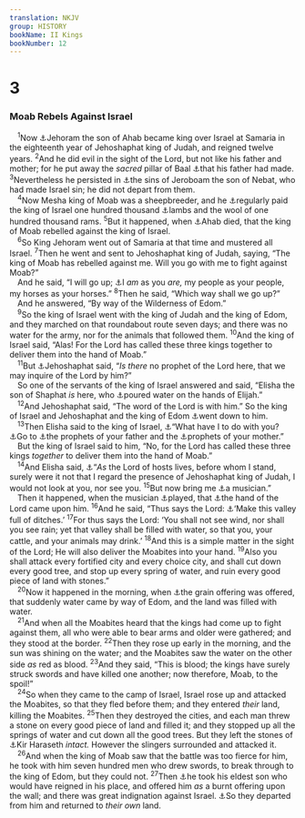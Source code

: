 ```yaml
---
translation: NKJV
group: HISTORY
bookName: II Kings 
bookNumber: 12
---
```


<div class="title"><h1>3</h1><h3>Moab Rebels Against Israel</h3></div>
<span class="verse 2vua_3_1"> <sup>1</sup>Now <a data-toggle="tooltip" data-placement="bottom" title="2 Kin. 1:17">⚓</a>Jehoram the son of Ahab became king over Israel at Samaria in the eighteenth year of Jehoshaphat king of Judah, and reigned twelve years. </span>
<span class="verse 2vua_3_2"><sup>2</sup>And he did evil in the sight of the Lord, but not like his father and mother; for he put away the <i>sacred</i> pillar of Baal <a data-toggle="tooltip" data-placement="bottom" title="1 Kin. 16:31, 32">⚓</a>that his father had made. </span>
<span class="verse 2vua_3_3"><sup>3</sup>Nevertheless he persisted in <a data-toggle="tooltip" data-placement="bottom" title="1 Kin. 12:28–32">⚓</a>the sins of Jeroboam the son of Nebat, who had made Israel sin; he did not depart from them.<br/></span>
<span class="verse 2vua_3_4"> <sup>4</sup>Now Mesha king of Moab was a sheepbreeder, and he <a data-toggle="tooltip" data-placement="bottom" title="2 Sam. 8:2">⚓</a>regularly paid the king of Israel one hundred thousand <a data-toggle="tooltip" data-placement="bottom" title="Is. 16:1, 2">⚓</a>lambs and the wool of one hundred thousand rams. </span>
<span class="verse 2vua_3_5"><sup>5</sup>But it happened, when <a data-toggle="tooltip" data-placement="bottom" title="2 Kin. 1:1">⚓</a>Ahab died, that the king of Moab rebelled against the king of Israel.<br/></span>
<span class="verse 2vua_3_6"> <sup>6</sup>So King Jehoram went out of Samaria at that time and mustered all Israel. </span>
<span class="verse 2vua_3_7"><sup>7</sup>Then he went and sent to Jehoshaphat king of Judah, saying, “The king of Moab has rebelled against me. Will you go with me to fight against Moab?”<br/> And he said, “I will go up; <a data-toggle="tooltip" data-placement="bottom" title="1 Kin. 22:4">⚓</a>I <i>am</i> as you <i>are,</i> my people as your people, my horses as your horses.” </span>
<span class="verse 2vua_3_8"><sup>8</sup>Then he said, “Which way shall we go up?”<br/> And he answered, “By way of the Wilderness of Edom.”<br/></span>
<span class="verse 2vua_3_9"> <sup>9</sup>So the king of Israel went with the king of Judah and the king of Edom, and they marched on that roundabout route seven days; and there was no water for the army, nor for the animals that followed them. </span>
<span class="verse 2vua_3_10"><sup>10</sup>And the king of Israel said, “Alas! For the Lord has called these three kings together to deliver them into the hand of Moab.”<br/></span>
<span class="verse 2vua_3_11"> <sup>11</sup>But <a data-toggle="tooltip" data-placement="bottom" title="1 Kin. 22:7">⚓</a>Jehoshaphat said, “<i>Is</i> <i>there</i> no prophet of the Lord here, that we may inquire of the Lord by him?”<br/> So one of the servants of the king of Israel answered and said, “Elisha the son of Shaphat <i>is</i> here, who <a data-toggle="tooltip" data-placement="bottom" title="1 Kin. 19:21; (John 13:4, 5, 13, 14)">⚓</a>poured water on the hands of Elijah.”<br/></span>
<span class="verse 2vua_3_12"> <sup>12</sup>And Jehoshaphat said, “The word of the Lord is with him.” So the king of Israel and Jehoshaphat and the king of Edom <a data-toggle="tooltip" data-placement="bottom" title="2 Kin. 2:25">⚓</a>went down to him.<br/></span>
<span class="verse 2vua_3_13"> <sup>13</sup>Then Elisha said to the king of Israel, <a data-toggle="tooltip" data-placement="bottom" title="(Ezek. 14:3)">⚓</a>“What have I to do with you? <a data-toggle="tooltip" data-placement="bottom" title="Judg. 10:14; Ruth 1:15">⚓</a>Go to <a data-toggle="tooltip" data-placement="bottom" title="1 Kin. 22:6–11">⚓</a>the prophets of your father and the <a data-toggle="tooltip" data-placement="bottom" title="1 Kin. 18:19">⚓</a>prophets of your mother.”<br/> But the king of Israel said to him, “No, for the Lord has called these three kings <i>together</i> to deliver them into the hand of Moab.”<br/></span>
<span class="verse 2vua_3_14"> <sup>14</sup>And Elisha said, <a data-toggle="tooltip" data-placement="bottom" title="1 Kin. 17:1; 2 Kin. 5:16">⚓</a>“<i>As</i> the Lord of hosts lives, before whom I stand, surely were it not that I regard the presence of Jehoshaphat king of Judah, I would not look at you, nor see you. </span>
<span class="verse 2vua_3_15"><sup>15</sup>But now bring me <a data-toggle="tooltip" data-placement="bottom" title="1 Sam. 10:5">⚓</a>a musician.”<br/> Then it happened, when the musician <a data-toggle="tooltip" data-placement="bottom" title="1 Sam. 16:16, 23; 1 Chr. 25:1">⚓</a>played, that <a data-toggle="tooltip" data-placement="bottom" title="Ezek. 1:3; 3:14, 22; 8:1">⚓</a>the hand of the Lord came upon him. </span>
<span class="verse 2vua_3_16"><sup>16</sup>And he said, “Thus says the Lord: <a data-toggle="tooltip" data-placement="bottom" title="Jer. 14:3">⚓</a>‘Make this valley full of ditches.’ </span>
<span class="verse 2vua_3_17"><sup>17</sup>For thus says the Lord: ‘You shall not see wind, nor shall you see rain; yet that valley shall be filled with water, so that you, your cattle, and your animals may drink.’ </span>
<span class="verse 2vua_3_18"><sup>18</sup>And this is a simple matter in the sight of the Lord; He will also deliver the Moabites into your hand. </span>
<span class="verse 2vua_3_19"><sup>19</sup>Also you shall attack every fortified city and every choice city, and shall cut down every good tree, and stop up every spring of water, and ruin every good piece of land with stones.”<br/></span>
<span class="verse 2vua_3_20"> <sup>20</sup>Now it happened in the morning, when <a data-toggle="tooltip" data-placement="bottom" title="Ex. 29:39, 40">⚓</a>the grain offering was offered, that suddenly water came by way of Edom, and the land was filled with water.<br/></span>
<span class="verse 2vua_3_21"> <sup>21</sup>And when all the Moabites heard that the kings had come up to fight against them, all who were able to bear arms and older were gathered; and they stood at the border. </span>
<span class="verse 2vua_3_22"><sup>22</sup>Then they rose up early in the morning, and the sun was shining on the water; and the Moabites saw the water on the other side <i>as</i> red as blood. </span>
<span class="verse 2vua_3_23"><sup>23</sup>And they said, “This is blood; the kings have surely struck swords and have killed one another; now therefore, Moab, to the spoil!”<br/></span>
<span class="verse 2vua_3_24"> <sup>24</sup>So when they came to the camp of Israel, Israel rose up and attacked the Moabites, so that they fled before them; and they entered <i>their</i> land, killing the Moabites. </span>
<span class="verse 2vua_3_25"><sup>25</sup>Then they destroyed the cities, and each man threw a stone on every good piece of land and filled it; and they stopped up all the springs of water and cut down all the good trees. But they left the stones of <a data-toggle="tooltip" data-placement="bottom" title="Is. 16:7, 11; Jer. 48:31, 36">⚓</a>Kir Haraseth <i>intact.</i> However the slingers surrounded and attacked it.<br/></span>
<span class="verse 2vua_3_26"> <sup>26</sup>And when the king of Moab saw that the battle was too fierce for him, he took with him seven hundred men who drew swords, to break through to the king of Edom, but they could not. </span>
<span class="verse 2vua_3_27"><sup>27</sup>Then <a data-toggle="tooltip" data-placement="bottom" title="(Deut. 18:10; Amos 2:1; Mic. 6:7)">⚓</a>he took his eldest son who would have reigned in his place, and offered him <i>as</i> a burnt offering upon the wall; and there was great indignation against Israel. <a data-toggle="tooltip" data-placement="bottom" title="2 Kin. 8:20">⚓</a>So they departed from him and returned to <i>their</i> <i>own</i> land.<br/></span>
